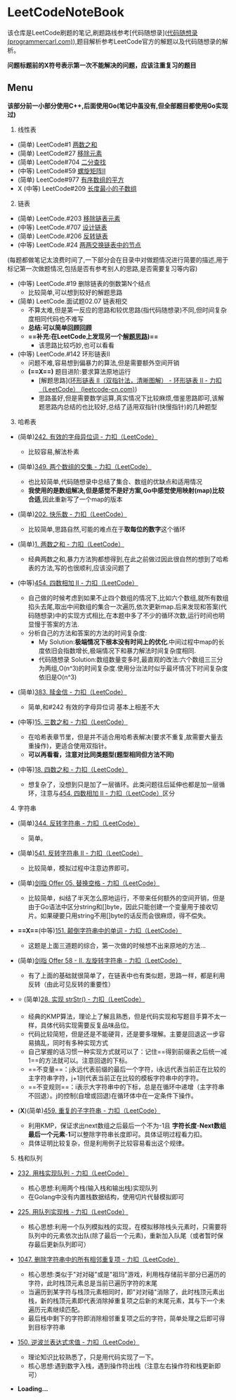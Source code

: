 # LeetCodeNoteBook
该仓库是LeetCode刷题的笔记,刷题路线参考[代码随想录]([代码随想录 (programmercarl.com)](https://programmercarl.com/)),题目解析参考LeetCode官方的解题以及代码随想录的解析。

**问题标题前的X符号表示第一次不能解决的问题，应该注重复习的题目**

## Menu

**该部分前一小部分使用C++,后面使用Go(笔记中虽没有,但全部题目都使用Go实现过)**

1. 线性表

+ (简单) LeetCode#1 [两数之和](./Problems/LeetCode1两数之和.md)
+ (简单) LeetCode#27 [移除元素](./Problems/LeetCode27移除元素.md)
+ (简单) LeetCode#704 [二分查找](./Problems/LeetCode704二分查找.md)
+ (中等) LeetCode#59 [螺旋矩阵II](./Problems/LeetCode59螺旋矩阵II.md)
+ (简单) LeetCode#977 [有序数组的平方](./Problems/LeetCode977有序数组的平方.md)
+ X (中等) LeetCode#209 [长度最小的子数组](./Problems/LeetCode209长度最小的子数组.md)

2. 链表

+ (简单) LeetCode.#203 [移除链表元素](./Problems/LeetCode203移除链表元素.md)
+ (中等) LeetCode.#707 [设计链表](./Problems/LeetCode707设计链表.md)
+ (简单) LeetCode.#206 [反转链表](./Problems/LeetCode206反转链表.md)
+ (中等) LeetCode.#24 [两两交换链表中的节点](./Problems/LeetCode24两两交换链表中的节点.md)

​	(每题都做笔记太浪费时间了,一下部分会在目录中对做题情况进行简要的描述,用于标记第一次做题情况,包括是否有参考别人的思路,是否需要复习等内容)

+ (中等) LeetCode.#19 删除链表的倒数第N个结点
  + 比较简单,可以想到较好的解题思路
+ (简单) LeetCode.面试题02.07 链表相交
  + 不算太难,但是第一反应的思路和较优思路(指代码随想录)不同,但时间复杂度相同代码也不难写
  + **总结:可以简单回顾回顾**
  + **==补充:在LeetCode上发现另一个[解题思路](https://leetcode-cn.com/problems/intersection-of-two-linked-lists-lcci/solution/mian-shi-ti-0207-lian-biao-xiang-jiao-sh-b8hn/))==**
    + 该思路比较巧妙,也可以看看
+ (中等) LeetCode.#142 环形链表II
  + 问题不难,容易想到偏暴力的算法,但是需要额外空间开销
  + **(==X==)** 题目进阶:要求算法原地运行
    + [解题思路]([环形链表 II（双指针法，清晰图解） - 环形链表 II - 力扣（LeetCode） (leetcode-cn.com)](https://leetcode-cn.com/problems/linked-list-cycle-ii/solution/linked-list-cycle-ii-kuai-man-zhi-zhen-shuang-zhi-/))
    + 思路虽好,但是需要数学运算,真实情况下比较麻烦,借鉴思路即可,该解题思路内总结的也比较好,总结了适用双指针(快慢指针)的几种题型

3. 哈希表

+ (简单)[242. 有效的字母异位词 - 力扣（LeetCode）](https://leetcode.cn/problems/valid-anagram/)
  + 比较容易,解法朴素
+ (简单)[349. 两个数组的交集 - 力扣（LeetCode）](https://leetcode.cn/problems/intersection-of-two-arrays/)
  + 也比较简单,代码随想录中总结了集合、数组的优缺点和适用情况
  + **我使用的是数组解决,但是感觉不是好方案,Go中感觉使用映射(map)比较合适**,因此重新写了一个map的版本
+ (简单)[202. 快乐数 - 力扣（LeetCode）](https://leetcode.cn/problems/happy-number/)
  + 比较简单,思路自然,可能的难点在于**取每位的数字**这个循环
+ (简单)[1. 两数之和 - 力扣（LeetCode）](https://leetcode.cn/problems/two-sum/)
  + 经典两数之和,暴力方法狗都想得到,在此之前做过因此很自然的想到了哈希表的方法,写的也很顺利,应该没问题了
+ (中等)[454. 四数相加 II - 力扣（LeetCode）](https://leetcode.cn/problems/4sum-ii/)
  + 自己做的时候考虑到如果不止四个数组的情况下,比如六个数组,就所有数组掐头去尾,取出中间数组的集合一次遍历,依次更新map.后来发现和答案(代码随想录)中的实现方式相比,在本题中多了不少的循环次数,运行时间也明显慢于答案的方法.
  + 分析自己的方法和答案的方法的时间复杂度:
    + My Solution:**极端情况下根本没有时间上的优化**.中间过程中map的长度依旧会指数增长,极端情况下和暴力解法时间复杂度相同.
    + 代码随想录 Solution:数组数量变多时,最直观的改法:六个数组三三分为两组,O(n\^3)的时间复杂度.使用分治法时似乎最坏情况下时间复杂度依旧是O(n\^3)
+ (简单)[383. 赎金信 - 力扣（LeetCode）](https://leetcode.cn/problems/ransom-note/)
  + 简单,和#242 有效的字母异位词 基本上相差不大
+ (中等)[15. 三数之和 - 力扣（LeetCode）](https://leetcode.cn/problems/3sum/)
  + 在哈希表章节里，但是并不适合用哈希表解决(要求不重复,故需要大量去重操作)，更适合使用双指针。
  + **可以再看看，注意对比同类题型(题型相同但方法不同)**

+ (中等)[18. 四数之和 - 力扣（LeetCode）](https://leetcode.cn/problems/4sum/)
  + 想复杂了，没想到只是加了一层循环。此类问题往后延伸也都是加一层循环，注意与[454. 四数相加 II - 力扣（LeetCode）](https://leetcode.cn/problems/4sum-ii/)区分


4. 字符串

+ (简单)[344. 反转字符串 - 力扣（LeetCode）](https://leetcode.cn/problems/reverse-string/)
  + 简单。
+ (简单)[541. 反转字符串 II - 力扣（LeetCode）](https://leetcode.cn/problems/reverse-string-ii/)
  + 比较简单，模拟过程中注意边界即可。
+ (简单)[剑指 Offer 05. 替换空格 - 力扣（LeetCode）](https://leetcode.cn/problems/ti-huan-kong-ge-lcof/)
  + 比较简单，纠结了半天怎么原地运行，不带来任何额外的空间开销，但是由于Go语法中区分string和[]byte，因此只能创建一个变量用于接收切片。如果硬要只用string不用[]byte的话反而会很麻烦，得不偿失。
+ **==X==**(中等)[151. 颠倒字符串中的单词 - 力扣（LeetCode）](https://leetcode.cn/problems/reverse-words-in-a-string/)
  + 这题是上面三道题的综合，第一次做的时候想不出来原地的方法...

+ (简单)[剑指 Offer 58 - II. 左旋转字符串 - 力扣（LeetCode）](https://leetcode.cn/problems/zuo-xuan-zhuan-zi-fu-chuan-lcof/)
  + 有了上面的基础就很简单了，在链表中也有类似题，思路一样，都是利用反转（由此可见反转的重要性）

+ :star: (简单)[28. 实现 strStr() - 力扣（LeetCode）](https://leetcode.cn/problems/implement-strstr/)
  + 经典的KMP算法，理论上了解且熟悉，但是代码实现和写题目手算不太一样，具体代码实现需要反复品味品位。
  + 代码比较简短，但是还是不能硬背，还是要多理解。主要是回退这一步容易搞乱，同时有多种实现方式
  + 自己掌握的话习惯一种实现方式就可以了：记住==得到前缀表之后统一减1==的方法就可以。注意回退的下标。
  + ==不变量==：j永远代表前缀的最后一个字符，i永远代表当前正在比较的主字符串字符，j+1则代表当前正在比较的模板字符串中的字符。
  + ==不变规则==：i表示大字符串中的下标，总是在循环中递增（主字符串不回退）。j的控制(自增或回退)在循环体中在一定条件下操作。

+ (**X**)(简单)[459. 重复的子字符串 - 力扣（LeetCode）](https://leetcode.cn/problems/repeated-substring-pattern/)
  + 利用KMP，保证求出next数组之后最后一个不为-1且 **字符长度**-**Next数组最后一个元素**-**1**可以整除字符串长度即可。具体证明过程看力扣。
  + 具体证明比较复杂，但是利用例子比较容易看出这个规律。


5. 栈和队列

+ [232. 用栈实现队列 - 力扣（LeetCode）](https://leetcode.cn/problems/implement-queue-using-stacks/)
  + 核心思想:利用两个栈(输入栈和输出栈)实现队列
  + 在Golang中没有内置栈数据结构，使用切片代替模拟即可
+ [225. 用队列实现栈 - 力扣（LeetCode）](https://leetcode.cn/problems/implement-stack-using-queues/)
  + 核心思想:利用一个队列模拟栈的实现，在模拟移除栈头元素时，只需要将队列中的元素依次出队(除了最后一个元素)，重新加入队尾（或者暂时保存最后更新队列即可）
+ [1047. 删除字符串中的所有相邻重复项 - 力扣（LeetCode）](https://leetcode.cn/problems/remove-all-adjacent-duplicates-in-string/)
  + 核心思想:类似于"对对碰"或是"祖玛"游戏，利用栈存储前半部分已遍历的字符，此时栈顶元素总是当前已遍历字符的末尾
  + 当遍历到某字符与栈顶元素相同时，即"对对碰"消除了，此时栈顶元素出栈，新的栈顶元素即代表消除掉重复项之后新的末尾元素，其与下一个未遍历元素继续匹配。
  + 最后栈中剩下的字符即消除相邻重复项之后的字符，简单处理之后即可得到目标字符串
+ [150. 逆波兰表达式求值 - 力扣（LeetCode）](https://leetcode.cn/problems/evaluate-reverse-polish-notation/)
  + 理论知识比较熟悉了，只是用代码实现了一下。
  + 核心思想:遇到数字入栈，遇到操作符出栈（注意左右操作符和栈更新即可）

+ **Loading...**

